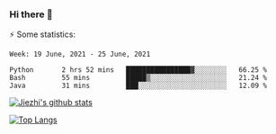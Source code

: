 ### Hi there 👋

⚡ Some statistics:

<!--START_SECTION:waka-->
```text
Week: 19 June, 2021 - 25 June, 2021

Python       2 hrs 52 mins   ████████████████▓░░░░░░░░   66.25 % 
Bash         55 mins         █████▒░░░░░░░░░░░░░░░░░░░   21.24 % 
Java         31 mins         ███░░░░░░░░░░░░░░░░░░░░░░   12.09 % 
```
<!--END_SECTION:waka-->

[![Jiezhi's github stats](https://github-readme-stats.vercel.app/api?username=Jiezhi&show_icons=true)](https://github.com/Jiezhi/github-readme-stats)

[![Top Langs](https://github-readme-stats.vercel.app/api/top-langs/?username=Jiezhi&hide=javascript,html)](https://github.com/Jiezhi/github-readme-stats)
<!--
**Jiezhi/Jiezhi** is a ✨ _special_ ✨ repository because its `README.md` (this file) appears on your GitHub profile.

Here are some ideas to get you started:

- 🔭 I’m currently working on ...
- 🌱 I’m currently learning ...
- 👯 I’m looking to collaborate on ...
- 🤔 I’m looking for help with ...
- 💬 Ask me about ...
- 📫 How to reach me: ...
- 😄 Pronouns: ...
- ⚡ Fun fact: ...
-->

